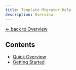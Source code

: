 ```yaml
---
title: Template Migrator Help
description: Overview
---
```


[&larr; back to Overview](/)

## Contents
* [Quick Overview](quick-overview.md)
* [Getting Started](getting-started.md)